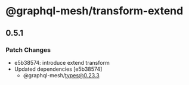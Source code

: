 # @graphql-mesh/transform-extend

## 0.5.1
### Patch Changes

- e5b38574: introduce extend transform
- Updated dependencies [e5b38574]
  - @graphql-mesh/types@0.23.3
